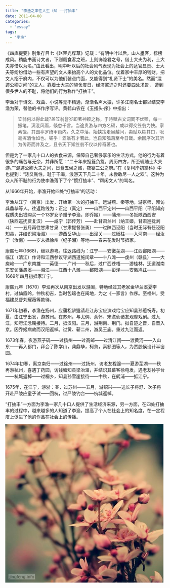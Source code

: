 ```yaml
---
title: "李渔之率性人生（6）——打抽丰"
date: 2011-04-08
categories: 
  - "essay"
tags: 
  - "李渔"
---
```


《四库提要》别集存目七《赵宦光牒草》记载：“有明中叶以后，山人墨客，标榜成风。稍能书画诗文者，下则厕食客之班，上则饰隐君之号，借士大夫为利，士大夫亦借以为名。”由此看出，明中叶以后的社会风气表现为社会上的达官显贵、士大夫等纷纷借助一些有声望的文人来抬高个人的文化品位。仗着家中丰厚的钱财，把文人招于府内，不仅可以为他们装点门面，又能得到“礼贤下士”的美名。然而“混迹公卿之间”的文人，靠着士大夫的施舍度日，经济窘迫之时还要四处求告， 遭到很多世人的不耻，将他们的行为称作“打抽丰”。

李渔对于诗文、戏曲、小说等无不精通，渐渐名声大振，许多江南名士都以结交李渔为荣，替他的书作序写评。黄鹤山农在《玉搔头·序》中指出：

> 笠翁何以得此哉?盖笠翁髫岁即著神颖之称，于诗赋古文词罔不优赡，每一振笔，漓漇风雨，倏忽千言。当途贵游与四方名硕，咸以得交笠翁为快。家素饶，其园亭罗绮甲邑内。久之中落，始挟策走吴越间，卖赋以糊其口，吮毫挥洒怡如也。嗟乎！笠翁有才若此，岂自知瓠落至今日哉。余因序次其所为传奇而并及之，且令天下知笠翁不仅以传奇著也。

但是为了一家几十口人的衣食来源，保障自己奢侈享乐的生活方式，他的行为有着很多的痛苦与无奈，并非所愿：“二十年来担簦负笈，周历四方，所至辄随士大夫游。”“混迹公卿大夫之间，日食五侯之鳍，夜宴三公之府。”在《复柯岸初掌科》中也提到：“矧又贱性，耻于干竭，浪游天下几二十年，未尝敢尽一人之欢”。这种为众人所不耻的行为使李渔落下了个“惯打抽丰”、“帮闲文人”的骂名。

从1666年开始，李渔开始四处“打抽丰”的活动：

李渔从江宁（南京）出发，开始第一次的打抽丰。远游燕、秦等地，游京师，拜访龚鼎孳等人。往返路线为：正定（真定）——山西平定州——山西平阳（平阳知府程质夫出钱购买一个13岁女子赠予李渔，即乔姬）——蒲州——冬抵陕西西安（陕西巡抚贾复汉）——咸宁（郭传芳）——赴甘肃兰州（纳王姬，甘肃巡抚刘斗）——五月再往甘肃甘泉（甘肃提督张勇）——过陕西泾阳（当时王际有任泾阳知县，并结识梁冶湄）——游西岳华山——出潼关——过砥柱——入河南——经汝宁（汝南）——岁末抵徐州（纪子湘）等地——春来花发时节抵家。

康熙七年(1668)，继以游粤。往返路线为：江宁——安徽芜湖——江西鄱阳湖——临江（清江）作诗和江西参议守湖西道施闰章——十八滩——虔州（赣县）——大庾岭——广东南雄——英德——广州——秋后，过广西苍梧——游桂林，迂道湖南东安访潘愚溪——湘江——江西十八滩——鄱阳湖——彭泽——安徽鸠兹——1669年四月初抵家江宁。

康熙九年（1670）李渔再次从南京出发以游闽，特地经过其老家金华兰溪夏李村，过仙霞岭，仲秋初吉，当时包璿也在闽地，为之《一家言》作序。至福州，受福建总督刘耀薇等款待。

1671年初春，李渔在扬州，应蒲松龄邀请赴江苏宝应演戏给宝应知县孙蕙祝寿。初夏，由江宁出发，游苏州。在苏州，与尤侗、余怀、宋澹仙诸友观摩戏剧。过九江，知府江念鞠接待。二月，抵汉阳。三月，游荆南、荆门。拟自楚之晋，自晋入京。因乔姬病故而汉阳返棹。过黄、蕲二州，游吴王庙。重过九江而返。

1673年春，夜游燕子矶——过扬州——过高邮——过清江闸——渡黄河——入山东——再入都门，拜会了陈学山，龚鼎孳，柯耸，索额图等人，为贾胶侯设计半亩园。

1674年初春，离京南归——过徐州——过扬州，访老友程邃——夏游芜湖——秋再游杭州，喜遇丁药园，访钱塘知县梁冶湄，并结识其幕客徐电发，遇老友孙宇台——杭城返棹——过桐乡，知县孙雪崖接待——中秋，在鹤浦——抵江宁。

1675年，在江宁，游浙：春，过苏州——五月，游绍兴——送长子将舒、次子将开赴严陵应童子试——回杭，过严陵钓台——杭城返棹。

“打抽丰”一方面为李渔一家几十口人提供了生活经济来源，另一方面，在四处打抽丰的过程中，越来越多的人知道了李渔，提高了个人在社会上的知名度，在一定程度上促进了他的作品在社会上的传播。

![文章配图](images/5652756427_56bdc273cc_z.jpg)
